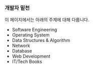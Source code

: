 ### 개발자 밑천

이 페이지에서는 아래의 주제에 대해 다룹니다.

- Software Engineering
- Operating System
- Data Structures & Algorithm
- Network
- Database
- Web Development
- IT/Tech Books
